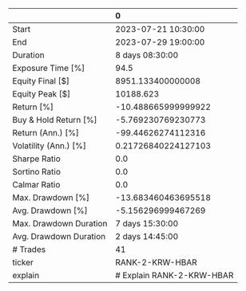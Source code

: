 |                        | 0                         |
|:-----------------------|:--------------------------|
| Start                  | 2023-07-21 10:30:00       |
| End                    | 2023-07-29 19:00:00       |
| Duration               | 8 days 08:30:00           |
| Exposure Time [%]      | 94.5                      |
| Equity Final [$]       | 8951.133400000008         |
| Equity Peak [$]        | 10188.623                 |
| Return [%]             | -10.488665999999922       |
| Buy & Hold Return [%]  | -5.769230769230773        |
| Return (Ann.) [%]      | -99.44626274112316        |
| Volatility (Ann.) [%]  | 0.21726840224127103       |
| Sharpe Ratio           | 0.0                       |
| Sortino Ratio          | 0.0                       |
| Calmar Ratio           | 0.0                       |
| Max. Drawdown [%]      | -13.683460463695518       |
| Avg. Drawdown [%]      | -5.156296999467269        |
| Max. Drawdown Duration | 7 days 15:30:00           |
| Avg. Drawdown Duration | 2 days 14:45:00           |
| # Trades               | 41                        |
| ticker                 | RANK-2-KRW-HBAR           |
| explain                | # Explain RANK-2-KRW-HBAR |